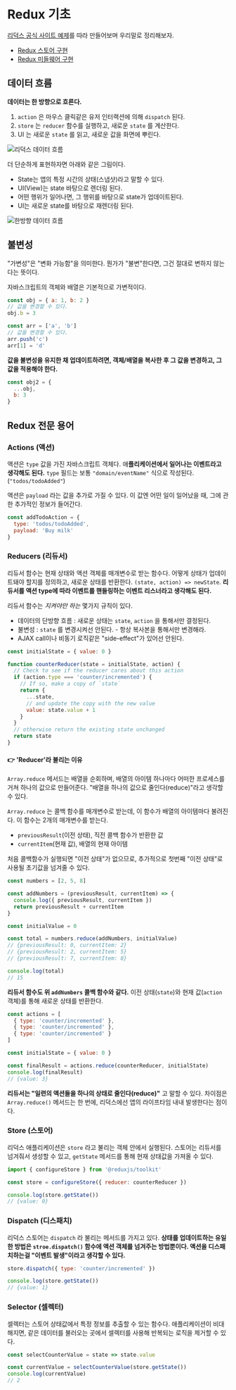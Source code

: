 # Redux 기초

[리덕스 공식 사이트 예제](https://redux.js.org/tutorials/fundamentals/part-1-overview)를 따라 만들어보며 우리말로 정리해보자.

- [Redux 스토어 구현](./reduxStore.md)
- [Redux 미들웨어 구현](./middleware.md)

## 데이터 흐름

**데이터는 한 방향으로 흐른다.**

1. `action` 은 마우스 클릭같은 유저 인터랙션에 의해 `dispatch` 된다.
2. `store` 는 `reducer` 함수를 실행하고, 새로운 `state` 를 계산한다.
3. UI 는 새로운 `state` 를 읽고, 새로운 값을 화면에 뿌린다.

![리덕스 데이터 흐름](https://redux.js.org/assets/images/ReduxDataFlowDiagram-49fa8c3968371d9ef6f2a1486bd40a26.gif)

더 단순하게 표현하자면 아래와 같은 그림이다.

- State는 앱의 특정 시간의 상태(스냅샷)라고 말할 수 있다.
- UI(View)는 state 바탕으로 렌더링 된다.
- 어떤 행위가 일어나면, 그 행위를 바탕으로 state가 업데이트된다.
- UI는 새로운 state를 바탕으로 재렌더링 된다.

![한방향 데이터 흐름](https://redux.js.org/assets/images/one-way-data-flow-04fe46332c1ccb3497ecb04b94e55b97.png)

## 불변성

"가변성"은 "변화 가능함"을 의미한다. 뭔가가 "불변"한다면, 그건 절대로 변하지 않는다는 뜻이다.

자바스크립트의 객체와 배열은 기본적으로 가변적이다.

```js
const obj = { a: 1, b: 2 }
// 값을 변경할 수 있다.
obj.b = 3

const arr = ['a', 'b']
// 값을 변경할 수 있다.
arr.push('c')
arr[1] = 'd'
```

**값을 불변성을 유지한 채 업데이트하려면, 객체/배열을 복사한 후 그 값을 변경하고, 그 값을 적용해야 한다.**

```js
const obj2 = {
  ...obj,
  b: 3
}
```

## Redux 전문 용어

### Actions (액션)

액션은 `type` 값을 가진 자바스크립트 객체다. 애**플리케이션에서 일어나는 이벤트라고 생각해도 된다.** `type` 필드는 보통 `"domain/eventName"` 식으로 작성된다. (`"todos/todoAdded"`)

액션은 `payload` 라는 값을 추가로 가질 수 있다. 이 값엔 어떤 일이 일어났을 때, 그에 관한 추가적인 정보가 들어간다.

```js
const addTodoAction = {
  type: 'todos/todoAdded',
  payload: 'Buy milk'
}
```

### Reducers (리듀서)

리듀서 함수는 현재 상태와 액션 객체를 매개변수로 받는 함수다. 어떻게 상태가 업데이트돼야 할지를 정의하고, 새로운 상태를 반환한다. `(state, action) => newState`. **리듀서를 액션 type에 따라 이벤트를 핸들링하는 이벤트 리스너라고 생각해도 된다.**

리듀서 함수는 *지켜야만 하는* 몇가지 규칙이 있다.

- 데이터의 단방향 흐름 : 새로운 상태는 `state`, `action` 을 통해서만 결정된다.
- 불변성 : `state` 를 변경시켜선 안된다. - 항상 복사본을 통해서만 변경해라.
- AJAX call이나 비동기 로직같은 "side-effect"가 있어선 안된다.

```js
const initialState = { value: 0 }

function counterReducer(state = initialState, action) {
  // Check to see if the reducer cares about this action
  if (action.type === 'counter/incremented') {
    // If so, make a copy of `state`
    return {
      ...state,
      // and update the copy with the new value
      value: state.value + 1
    }
  }
  // otherwise return the existing state unchanged
  return state
}
```

#### 👉 'Reducer'라 불리는 이유

`Array.reduce` 메서드는 배열을 순회하며, 배열의 아이템 하나마다 어떠한 프로세스를 거쳐 하나의 값으로 만들어준다. "배열을 하나의 값으로 줄인다(reduce)"라고 생각할 수 있다.

`Array.reduce` 는 콜백 함수를 매개변수로 받는데, 이 함수가 배열의 아이템마다 불려진다. 이 함수는 2개의 매개변수를 받는다.

- `previousResult`(이전 상태), 직전 콜백 함수가 반환한 값
- `currentItem`(현재 값), 배열의 현재 아이템

처음 콜백함수가 실행되면 "이전 상태"가 없으므로, 추가적으로 첫번째 "이전 상태"로 사용될  초기값을 넘겨줄 수 있다.

```js
const numbers = [2, 5, 8]

const addNumbers = (previousResult, currentItem) => {
  console.log({ previousResult, currentItem })
  return previousResult + currentItem
}

const initialValue = 0

const total = numbers.reduce(addNumbers, initialValue)
// {previousResult: 0, currentItem: 2}
// {previousResult: 2, currentItem: 5}
// {previousResult: 7, currentItem: 8}

console.log(total)
// 15
```

**리듀서 함수도 위 `addNumbers` 콜백 함수와 같다.** 이전 상태(`state`)와 현재 값(`action` 객체)를 통해 새로운 상태를 반환한다.

```js
const actions = [
  { type: 'counter/incremented' },
  { type: 'counter/incremented' },
  { type: 'counter/incremented' }
]

const initialState = { value: 0 }

const finalResult = actions.reduce(counterReducer, initialState)
console.log(finalResult)
// {value: 3}
```

**리듀서는 "일련의 액션들을 하나의 상태로 줄인다(reduce)"** 고 말할 수 있다. 차이점은 `Array.reduce()` 메서드는 한 번에, 리덕스에선 앱의 라이프타임 내내 발생한다는 점이다.

### Store (스토어)

리덕스 애플리케이션은 `store` 라고 불리는 객체 안에서 실행된다. 스토어는 리듀서를 넘겨줘서 생성할 수 있고, `getState` 메서드를 통해 현재 상태값을 가져올 수 있다.

```js
import { configureStore } from '@reduxjs/toolkit'

const store = configureStore({ reducer: counterReducer })

console.log(store.getState())
// {value: 0}
```

### Dispatch (디스패치)

리덕스 스토어는 `dispatch` 라 불리는 메서드를 가지고 있다. **상태를 업데이트하는 유일한 방법은 `stroe.dispatch()` 함수에 액션 객체를 넘겨주는 방법뿐이다. 액션을 디스패치하는걸 "이벤트 발생"이라고 생각할 수 있다.**

```js
store.dispatch({ type: 'counter/incremented' })

console.log(store.getState())
// {value: 1}
```

### Selector (셀렉터)

셀렉터는 스토어 상태값에서 특정 정보를 추출할 수 있는 함수다. 애플리케이션이 비대해지면, 같은 데이터를 불러오는 곳에서 셀렉터를 사용해 반복되는 로직을 제거할 수 있다.

```js
const selectCounterValue = state => state.value

const currentValue = selectCounterValue(store.getState())
console.log(currentValue)
// 2
```

